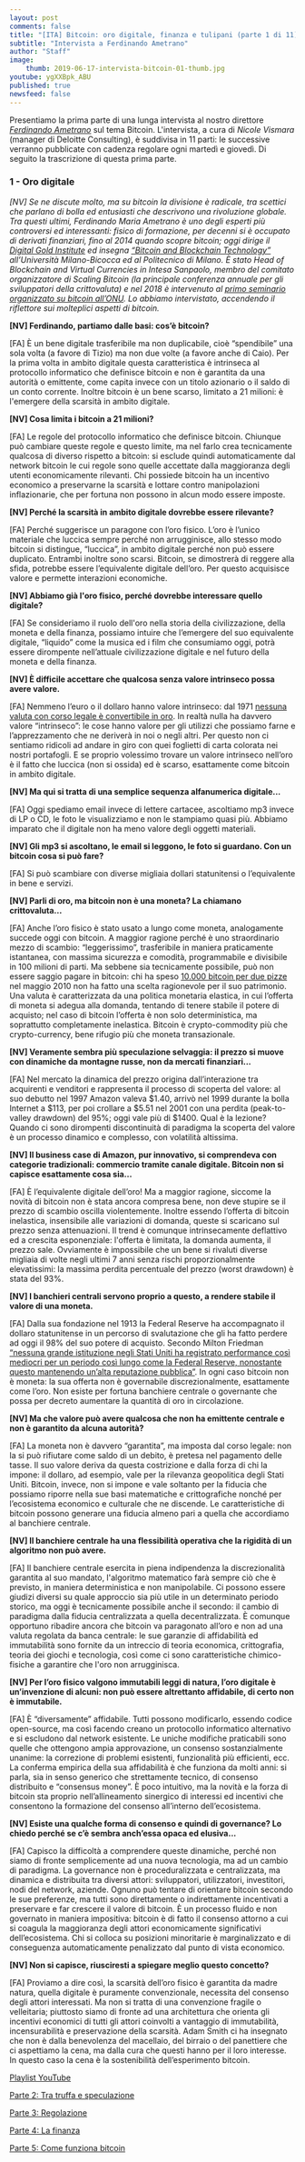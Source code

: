 ```yaml
---
layout: post
comments: false
title: "[ITA] Bitcoin: oro digitale, finanza e tulipani (parte 1 di 11)"
subtitle: "Intervista a Ferdinando Ametrano"
author: "Staff"
image:
    thumb: 2019-06-17-intervista-bitcoin-01-thumb.jpg
youtube: ygXXBpk_ABU
published: true
newsfeed: false
---
```


Presentiamo la prima parte di una lunga intervista al nostro direttore
[*Ferdinando Ametrano*](https://www.ametrano.net)
sul tema Bitcoin.
L'intervista, a cura di *Nicole Vismara* (manager di Deloitte Consulting), è suddivisa in 11 parti: le successive verranno pubblicate con cadenza regolare ogni martedì e giovedì. Di seguito la trascrizione di questa prima parte.

### 1 - Oro digitale

*[NV] Se ne discute molto, ma su bitcoin la divisione è radicale, tra scettici che parlano di bolla ed entusiasti che descrivono una rivoluzione globale. Tra questi ultimi, Ferdinando Maria Ametrano è uno degli esperti più controversi ed interessanti: fisico di formazione, per decenni si è occupato di derivati finanziari, fino al 2014 quando scopre bitcoin; oggi dirige il
[Digital Gold Institute](https://dgi.io/full-team/) ed insegna
[“Bitcoin and Blockchain Technology”](http://www.ametrano.net/bbt/) all’Università Milano-Bicocca ed al Politecnico di Milano. È stato Head of Blockchain and Virtual Currencies in Intesa Sanpaolo, membro del comitato organizzatore di Scaling Bitcoin (la principale conferenza annuale per gli sviluppatori della crittovaluta) e nel 2018 è intervenuto al [primo seminario organizzato su bitcoin all’ONU](https://www.youtube.com/watch?v=VbwUwioZ9F0&t=330s&list=PLrVvuryXHYTezxoQBL7Lw3svQEVd2uTzZ&index=10). Lo abbiamo intervistato, accendendo il riflettore sui molteplici aspetti di bitcoin.*

**[NV] Ferdinando, partiamo dalle basi: cos’è bitcoin?**

[FA] È un bene digitale trasferibile ma non duplicabile, cioè “spendibile” una sola volta (a favore di Tizio) ma non due volte (a favore anche di Caio). Per la prima volta in ambito digitale questa caratteristica è intrinseca al protocollo informatico che definisce bitcoin e non è garantita da una autorità o emittente, come capita invece con un titolo azionario o il saldo di un conto corrente. Inoltre bitcoin è un bene scarso, limitato a 21 milioni: è l'emergere della scarsità in ambito digitale.

**[NV] Cosa limita i bitcoin a 21 milioni?**

[FA] Le regole del protocollo informatico che definisce bitcoin. Chiunque può cambiare queste regole e questo limite, ma nel farlo crea tecnicamente qualcosa di diverso rispetto a bitcoin: si esclude quindi automaticamente dal network bitcoin le cui regole sono quelle accettate dalla maggioranza degli utenti economicamente rilevanti. Chi possiede bitcoin ha un incentivo economico a preservarne la scarsità e lottare contro manipolazioni inflazionarie, che per fortuna non possono in alcun modo essere imposte.

**[NV] Perché la scarsità in ambito digitale dovrebbe essere rilevante?**

[FA] Perché suggerisce un paragone con l’oro fisico. L’oro è l’unico materiale che luccica sempre perché non arrugginisce, allo stesso modo bitcoin si distingue, “luccica”, in ambito digitale perché non può essere duplicato. Entrambi inoltre sono scarsi. Bitcoin, se dimostrerà di reggere alla sfida, potrebbe essere l’equivalente digitale dell’oro. Per questo acquisisce valore e permette interazioni economiche.

**[NV] Abbiamo già l'oro fisico, perché dovrebbe interessare quello digitale?**

[FA] Se consideriamo il ruolo dell'oro nella storia della civilizzazione, della moneta e della finanza, possiamo intuire che l’emergere del suo equivalente digitale, “liquido” come la musica ed i film che consumiamo oggi, potrà essere dirompente nell’attuale civilizzazione digitale e nel futuro della moneta e della finanza.

**[NV] È difficile accettare che qualcosa senza valore intrinseco possa avere valore.**

[FA] Nemmeno l’euro o il dollaro hanno valore intrinseco: dal 1971 [nessuna valuta con corso legale è convertibile in oro](https://www.federalreservehistory.org/essays/gold_convertibility_ends). In realtà nulla ha davvero valore “intrinseco”: le cose hanno valore per gli utilizzi che possiamo farne e l’apprezzamento che ne deriverà in noi o negli altri. Per questo non ci sentiamo ridicoli ad andare in giro con quei foglietti di carta colorata nei nostri portafogli. E se proprio volessimo trovare un valore intrinseco nell’oro è il fatto che luccica (non si ossida) ed è scarso, esattamente come bitcoin in ambito digitale.

**[NV] Ma qui si tratta di una semplice sequenza alfanumerica digitale...**

[FA] Oggi spediamo email invece di lettere cartacee, ascoltiamo mp3 invece di LP o CD, le foto le visualizziamo e non le stampiamo quasi più. Abbiamo imparato che il digitale non ha meno valore degli oggetti materiali.

**[NV] Gli mp3 si ascoltano, le email si leggono, le foto si guardano. Con un bitcoin cosa si può fare?**

[FA] Si può scambiare con diverse migliaia dollari statunitensi o l’equivalente in bene e servizi.

**[NV] Parli di oro, ma bitcoin non è una moneta? La chiamano crittovaluta...**

[FA] Anche l’oro fisico è stato usato a lungo come moneta, analogamente succede oggi con bitcoin. A maggior ragione perché è uno straordinario mezzo di scambio: “leggerissimo”, trasferibile in maniera praticamente istantanea, con massima sicurezza e comodità, programmabile e divisibile in 100 milioni di parti. Ma sebbene sia tecnicamente possibile, può non essere saggio pagare in bitcoin: chi ha speso [10.000 bitcoin per due pizze](https://bitcointalk.org/index.php?topic=137.msg1195#msg1) nel maggio 2010 non ha fatto una scelta ragionevole per il suo patrimonio. Una valuta è caratterizzata da una politica monetaria elastica, in cui l’offerta di moneta si adegua alla domanda, tentando di tenere stabile il potere di acquisto; nel caso di bitcoin l’offerta è non solo deterministica, ma soprattutto completamente inelastica. Bitcoin è crypto-commodity più che crypto-currency, bene rifugio più che moneta transazionale.

**[NV] Veramente sembra più speculazione selvaggia: il prezzo si muove con dinamiche da montagne russe, non da mercati finanziari...**

[FA] Nel mercato la dinamica del prezzo origina dall’interazione tra acquirenti e venditori e rappresenta il processo di scoperta del valore: al suo debutto nel 1997 Amazon valeva $1.40, arrivò nel 1999 durante la bolla Internet a $113, per poi crollare a $5.51 nel 2001 con una perdita (peak-to-valley drawdown) del 95%; oggi vale più di $1400. Qual è la lezione? Quando ci sono dirompenti discontinuità di paradigma la scoperta del valore è un processo dinamico e complesso, con volatilità altissima.

**[NV] Il business case di Amazon, pur innovativo, si comprendeva con categorie tradizionali: commercio tramite canale digitale. Bitcoin non si capisce esattamente cosa sia...**

[FA] È l’equivalente digitale dell’oro! Ma a maggior ragione, siccome la novità di bitcoin non è stata ancora compresa bene, non deve stupire se il prezzo di scambio oscilla violentemente. Inoltre essendo l’offerta di bitcoin inelastica, insensibile alle variazioni di domanda, queste si scaricano sul prezzo senza attenuazioni. Il trend è comunque intrinsecamente deflattivo ed a crescita esponenziale: l'offerta è limitata, la domanda aumenta, il prezzo sale. Ovviamente è impossibile che un bene si rivaluti diverse migliaia di volte negli ultimi 7 anni senza rischi proporzionalmente elevatissimi: la massima perdita percentuale del prezzo (worst drawdown) è stata del 93%.

**[NV] I banchieri centrali servono proprio a questo, a rendere stabile il valore di una moneta.**

[FA] Dalla sua fondazione nel 1913 la Federal Reserve ha accompagnato il dollaro statunitense in un percorso di svalutazione che gli ha fatto perdere ad oggi il 98% del suo potere di acquisto. Secondo Milton Friedman [“nessuna grande istituzione negli Stati Uniti ha registrato performance così mediocri per un periodo così lungo come la Federal Reserve, nonostante questo mantenendo un’alta reputazione pubblica”](https://miltonfriedman.hoover.org/friedman_images/Collections/2016c21/WSJ_04_15_1988.pdf). In ogni caso bitcoin non è moneta: la sua offerta non è governabile discrezionalmente, esattamente come l’oro. Non esiste per fortuna banchiere centrale o governante che possa per decreto aumentare la quantità di oro in circolazione.

**[NV] Ma che valore può avere qualcosa che non ha emittente centrale e non è garantito da alcuna autorità?**

[FA] La moneta non è davvero “garantita”, ma imposta dal corso legale: non la si può rifiutare come saldo di un debito, è pretesa nel pagamento delle tasse. Il suo valore deriva da questa costrizione e dalla forza di chi la impone: il dollaro, ad esempio, vale per la rilevanza geopolitica degli Stati Uniti. Bitcoin, invece, non si impone e vale soltanto per la fiducia che possiamo riporre nella sue basi matematiche e crittografiche nonché per l’ecosistema economico e culturale che ne discende. Le caratteristiche di bitcoin possono generare una fiducia almeno pari a quella che accordiamo al banchiere centrale.

**[NV] Il banchiere centrale ha una flessibilità operativa che la rigidità di un algoritmo non può avere.**

[FA] Il banchiere centrale esercita in piena indipendenza la discrezionalità garantita al suo mandato, l'algoritmo matematico farà sempre ciò che è previsto, in maniera deterministica e non manipolabile. Ci possono essere giudizi diversi su quale approccio sia più utile in un determinato periodo storico, ma oggi è tecnicamente possibile anche il secondo: il cambio di paradigma dalla fiducia centralizzata a quella decentralizzata. È comunque opportuno ribadire ancora che bitcoin va paragonato all’oro e non ad una valuta regolata da banca centrale: le sue garanzie di affidabilità ed immutabilità sono fornite da un intreccio di teoria economica, crittografia, teoria dei giochi e tecnologia, così come ci sono caratteristiche chimico-fisiche a garantire che l'oro non arrugginisca.

**[NV] Per l’oro fisico valgono immutabili leggi di natura, l’oro digitale è un’invenzione di alcuni: non può essere altrettanto affidabile, di certo non è immutabile.**

[FA] È “diversamente” affidabile. Tutti possono modificarlo, essendo codice open-source, ma così facendo creano un protocollo informatico alternativo e si escludono dal network esistente. Le uniche modifiche praticabili sono quelle che ottengono ampia approvazione, un consenso sostanzialmente unanime: la correzione di problemi esistenti, funzionalità più efficienti, ecc. La conferma empirica della sua affidabilità è che funziona da molti anni: si parla, sia in senso generico che strettamente tecnico, di consenso distribuito e “consensus money”. È poco intuitivo, ma la novità e la forza di bitcoin sta proprio nell’allineamento sinergico di interessi ed incentivi che consentono la formazione del consenso all’interno dell’ecosistema.

**[NV] Esiste una qualche forma di consenso e quindi di governance? Lo chiedo perché se c’è sembra anch’essa opaca ed elusiva...**

[FA] Capisco la difficoltà a comprendere queste dinamiche, perché non siamo di fronte semplicemente ad una nuova tecnologia, ma ad un cambio di paradigma. La governance non è proceduralizzata e centralizzata, ma dinamica e distribuita tra diversi attori: sviluppatori, utilizzatori, investitori, nodi del network, aziende. Ognuno può tentare di orientare bitcoin secondo le sue preferenze, ma tutti sono direttamente o indirettamente incentivati a preservare e far crescere il valore di bitcoin. È un processo fluido e non governato in maniera impositiva: bitcoin è di fatto il consenso attorno a cui si coagula la maggioranza degli attori economicamente significativi dell’ecosistema. Chi si colloca su posizioni minoritarie è marginalizzato e di conseguenza automaticamente penalizzato dal punto di vista economico.

**[NV] Non si capisce, riusciresti a spiegare meglio questo concetto?**

[FA] Proviamo a dire così, la scarsità dell’oro fisico è garantita da madre natura, quella digitale è puramente convenzionale, necessita del consenso degli attori interessati. Ma non si tratta di una convenzione fragile o velleitaria; piuttosto siamo di fronte ad una architettura che orienta gli incentivi economici di tutti gli attori coinvolti a vantaggio di immutabilità, incensurabilità e preservazione della scarsità. Adam Smith ci ha insegnato che non è dalla benevolenza del macellaio, del birraio o del panettiere che ci aspettiamo la cena, ma dalla cura che questi hanno per il loro interesse. In questo caso la cena è la sostenibilità dell’esperimento bitcoin.

[Playlist YouTube](https://www.youtube.com/playlist?list=PLTLa2tRY91LKw5CrWIFFeIws08Sr7q-jC)

[Parte 2: Tra truffa e speculazione](https://dgi.io/2019/06/20/intervista-bitcoin-02.html)

[Parte 3: Regolazione](https://dgi.io/2019/06/25/intervista-bitcoin-03.html)

[Parte 4: La finanza](https://dgi.io/2019/06/27/intervista-bitcoin-04.html)

[Parte 5: Come funziona bitcoin](https://dgi.io/2019/07/02/intervista-bitcoin-05.html)
